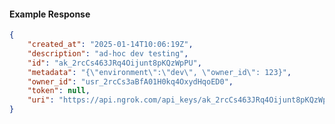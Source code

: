 <!-- Code generated for API Clients. DO NOT EDIT. -->

#### Example Response

```json
{
	"created_at": "2025-01-14T10:06:19Z",
	"description": "ad-hoc dev testing",
	"id": "ak_2rcCs463JRq4Oijunt8pKQzWpPU",
	"metadata": "{\"environment\":\"dev\", \"owner_id\": 123}",
	"owner_id": "usr_2rcCs3aBfA01H0kq4OxydHqoED0",
	"token": null,
	"uri": "https://api.ngrok.com/api_keys/ak_2rcCs463JRq4Oijunt8pKQzWpPU"
}
```
